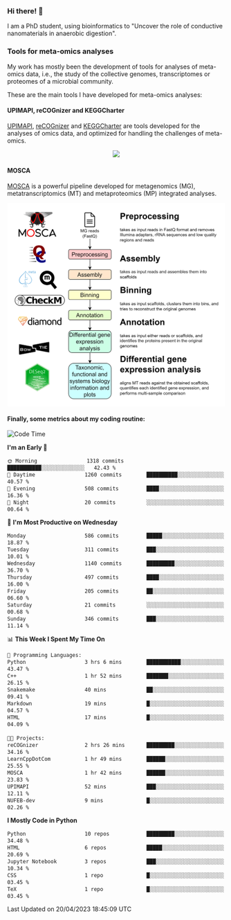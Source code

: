 ### Hi there! 👋

I am a PhD student, using bioinformatics to "Uncover the role of conductive nanomaterials in anaerobic digestion".

### Tools for meta-omics analyses

My work has mostly been the development of tools for analyses of meta-omics data, i.e., the study of the collective genomes, transcriptomes or proteomes of a microbial community.

These are the main tools I have developed for meta-omics analyses:

#### UPIMAPI, reCOGnizer and KEGGCharter

[UPIMAPI](https://github.com/iquasere/UPIMAPI), [reCOGnizer](https://github.com/iquasere/reCOGnizer) and [KEGGCharter](https://github.com/iquasere/KEGGCharter) are tools developed for the analyses of omics data, and optimized for handling the challenges of meta-omics.

<p align="center">
    <img src="assets/annotation_paper.png">
</p>

#### MOSCA

[MOSCA](https://github.com/iquasere/MOSCA) is a powerful pipeline developed for metagenomics (MG), metatranscriptomics (MT) and metaproteomics (MP) integrated analyses.

<p align="center">
    <img src="assets/mosca_workflow.png" align="center" width="700">
</p>


#### Finally, some metrics about my coding routine:

<!--START_SECTION:waka-->
![Code Time](http://img.shields.io/badge/Code%20Time-555%20hrs%2057%20mins-blue)

**I'm an Early 🐤** 

```text
🌞 Morning                1318 commits        ███████████░░░░░░░░░░░░░░   42.43 % 
🌆 Daytime                1260 commits        ██████████░░░░░░░░░░░░░░░   40.57 % 
🌃 Evening                508 commits         ████░░░░░░░░░░░░░░░░░░░░░   16.36 % 
🌙 Night                  20 commits          ░░░░░░░░░░░░░░░░░░░░░░░░░   00.64 % 
```
📅 **I'm Most Productive on Wednesday** 

```text
Monday                   586 commits         █████░░░░░░░░░░░░░░░░░░░░   18.87 % 
Tuesday                  311 commits         ███░░░░░░░░░░░░░░░░░░░░░░   10.01 % 
Wednesday                1140 commits        █████████░░░░░░░░░░░░░░░░   36.70 % 
Thursday                 497 commits         ████░░░░░░░░░░░░░░░░░░░░░   16.00 % 
Friday                   205 commits         ██░░░░░░░░░░░░░░░░░░░░░░░   06.60 % 
Saturday                 21 commits          ░░░░░░░░░░░░░░░░░░░░░░░░░   00.68 % 
Sunday                   346 commits         ███░░░░░░░░░░░░░░░░░░░░░░   11.14 % 
```


📊 **This Week I Spent My Time On** 

```text
💬 Programming Languages: 
Python                   3 hrs 6 mins        ███████████░░░░░░░░░░░░░░   43.47 % 
C++                      1 hr 52 mins        ███████░░░░░░░░░░░░░░░░░░   26.15 % 
Snakemake                40 mins             ██░░░░░░░░░░░░░░░░░░░░░░░   09.41 % 
Markdown                 19 mins             █░░░░░░░░░░░░░░░░░░░░░░░░   04.57 % 
HTML                     17 mins             █░░░░░░░░░░░░░░░░░░░░░░░░   04.09 % 

🐱‍💻 Projects: 
reCOGnizer               2 hrs 26 mins       █████████░░░░░░░░░░░░░░░░   34.16 % 
LearnCppDotCom           1 hr 49 mins        ██████░░░░░░░░░░░░░░░░░░░   25.55 % 
MOSCA                    1 hr 42 mins        ██████░░░░░░░░░░░░░░░░░░░   23.83 % 
UPIMAPI                  52 mins             ███░░░░░░░░░░░░░░░░░░░░░░   12.11 % 
NUFEB-dev                9 mins              █░░░░░░░░░░░░░░░░░░░░░░░░   02.26 % 
```

**I Mostly Code in Python** 

```text
Python                   10 repos            █████████░░░░░░░░░░░░░░░░   34.48 % 
HTML                     6 repos             █████░░░░░░░░░░░░░░░░░░░░   20.69 % 
Jupyter Notebook         3 repos             ███░░░░░░░░░░░░░░░░░░░░░░   10.34 % 
CSS                      1 repo              █░░░░░░░░░░░░░░░░░░░░░░░░   03.45 % 
TeX                      1 repo              █░░░░░░░░░░░░░░░░░░░░░░░░   03.45 % 
```




 Last Updated on 20/04/2023 18:45:09 UTC
<!--END_SECTION:waka-->
